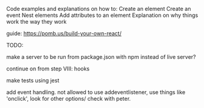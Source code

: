 Code examples and explanations on how to:
    Create an element
    Create an event
    Nest elements
    Add attributes to an element
Explanation on why things work the way they work

guide: https://pomb.us/build-your-own-react/

TODO:


make a server to be run from package.json with npm instead of live server?

continue on from step VIII: hooks

make tests using jest

add event handling. not allowed to use addeventlistener, use things like 'onclick', look for other options/ check with peter.